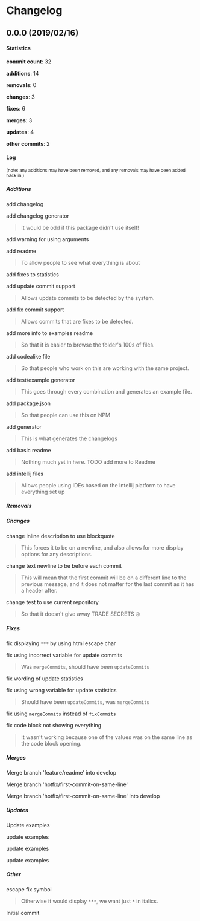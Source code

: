 # Changelog
## 0.0.0 (2019/02/16)
#### Statistics
**commit count**: 32

**additions**: 14

**removals**: 0

**changes**: 3

**fixes**: 6

**merges**: 3

**updates**: 4

**other commits**: 2

#### Log
<small>(note: any additions may have been removed, and any removals may have been added back in.)</small>
##### Additions

 add changelog

 add changelog generator
> It would be odd if this package didn't use itself!                    

 add warning for using arguments

 add readme
> To allow people to see what everything is about

 add fixes to statistics

 add update commit support
> Allows update commits to be detected by the system.

 add fix commit support
> Allows commits that are fixes to be detected.

 add more info to examples readme
> So that it is easier to browse the folder's 100s of files.

 add codealike file
> So that people who work on this are working with the same project.

 add test/example generator
> This goes through every combination and generates an example file.

 add package.json
> So that people can use this on NPM

 add generator
> This is what generates the changelogs

 add basic readme
> Nothing much yet in here. TODO add more to Readme

 add intellij files
> Allows people using IDEs based on the Intellij platform to have everything set up
##### Removals

##### Changes

 change inline description to use blockquote
> This forces it to be on a newline, and also allows for more display options for any descriptions.

 change text newline to be before each commit
> This will mean that the first commit will be on a different line to the previous message, and it does not matter for the last commit as it has a header after.

 change test to use current repository
> So that it doesn't give away TRADE SECRETS 🤐
##### Fixes

 fix displaying `***` by using html escape char

 fix using incorrect variable for update commits
> Was `mergeCommits`, should have been `updateCommits`

 fix wording of update statistics

 fix using wrong variable for update statistics
> Should have been `updateCommits`, was `mergeCommits`

 fix using `mergeCommits` instead of `fixCommits`

 fix code block not showing everything
> It wasn't working because one of the values was on the same line as the code block opening.
##### Merges

 Merge branch 'feature/readme' into develop

 Merge branch 'hotfix/first-commit-on-same-line'

 Merge branch 'hotfix/first-commit-on-same-line' into develop
##### Updates

 Update examples

 update examples

 update examples

 update examples
##### Other

 escape fix symbol
> Otherwise it would display `***`, we want just `*` in italics.

 Initial commit
